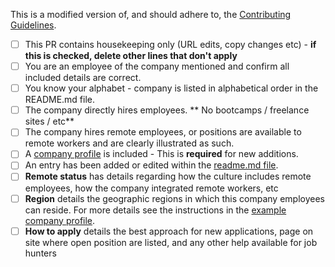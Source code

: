 This is a modified version of, and should adhere to, the [Contributing Guidelines](../../main/.github/CONTRIBUTING.md).

<!--
Hello, thank you for your contribution, please read through this whole file before submitting your Pull Request.

Title your pull request descriptively:

* edit X company
* add new company - COMPANY
* Copy tweaks

Please read and check the boxes in the list below that apply!

If updating or adding a company, please include details about what you are changing. 

If you are adding a new entry to the list, your contributio (Pull Request) should include a company profile AND line entry to the readme file.

Check off this list as appropriate (add an x between the []). It will be used by @dougaitken when reviewing your contribution, like this: [x]

DO NOT DELETE ANYTHING IN THIS COMMENT.
-->

* [ ] This PR contains housekeeping only (URL edits, copy changes etc) - **if this is checked, delete other lines that don't apply**
* [ ] You are an employee of the company mentioned and confirm all included details are correct.
* [ ] You know your alphabet - company is listed in alphabetical order in the README.md file.
* [ ] The company directly hires employees. ** No bootcamps / freelance sites / etc**
* [ ] The company hires remote employees, or positions are available to remote workers and are clearly illustrated as such.
* [ ] A [company profile](/company-profiles/example.md) is included - This is __required__ for new additions.
* [ ] An entry has been added or edited within the [readme.md file](../../main/README.md).
* [ ] __Remote status__ has details regarding how the culture includes remote employees, how the company integrated remote workers, etc
* [ ] __Region__ details the geographic regions in which this company employees can reside. For more details see the instructions in the [example company profile](/company-profiles/example.md#region).
* [ ] __How to apply__ details the best approach for new applications, page on site where open position are listed, and any other help available for job hunters
